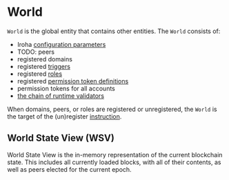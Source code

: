 # World

`World` is the global entity that contains other entities. The `World`
consists of:

- Iroha [configuration parameters](/guide/configure/client-configuration.md)
- TODO: peers
- registered domains
- registered [triggers](/blockchain/triggers.md)
- registered
  [roles](/blockchain/permissions.md#permission-groups-roles)
- registered
  [permission token definitions](/blockchain/permissions.md#permission-tokens)
- permission tokens for all accounts
- [the chain of runtime validators](/blockchain/permissions.md#runtime-validators)

When domains, peers, or roles are registered or unregistered, the `World`
is the target of the (un)register
[instruction](/blockchain/instructions.md).

## World State View (WSV)

World State View is the in-memory representation of the current blockchain
state. This includes all currently loaded blocks, with all of their
contents, as well as peers elected for the current epoch.
